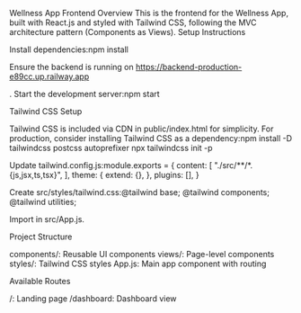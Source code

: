 Wellness App Frontend
Overview
This is the frontend for the Wellness App, built with React.js and styled with Tailwind CSS, following the MVC architecture pattern (Components as Views).
Setup Instructions

Install dependencies:npm install


Ensure the backend is running on https://backend-production-e89cc.up.railway.app

.
Start the development server:npm start



Tailwind CSS Setup

Tailwind CSS is included via CDN in public/index.html for simplicity.
For production, consider installing Tailwind CSS as a dependency:npm install -D tailwindcss postcss autoprefixer
npx tailwindcss init -p


Update tailwind.config.js:module.exports = {
  content: [
    "./src/**/*.{js,jsx,ts,tsx}",
  ],
  theme: {
    extend: {},
  },
  plugins: [],
}


Create src/styles/tailwind.css:@tailwind base;
@tailwind components;
@tailwind utilities;


Import in src/App.js.



Project Structure

components/: Reusable UI components
views/: Page-level components
styles/: Tailwind CSS styles
App.js: Main app component with routing

Available Routes

/: Landing page
/dashboard: Dashboard view

